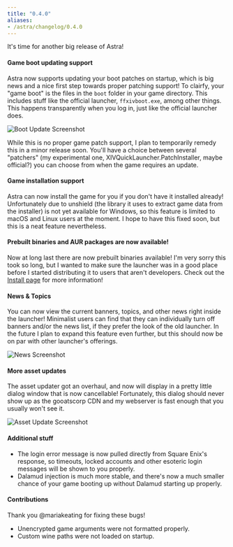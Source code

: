```yaml
---
title: "0.4.0"
aliases:
- /astra/changelog/0.4.0
---
```


It's time for another big release of Astra!

#### Game boot updating support

Astra now supports updating your boot patches on startup, which is big news and a nice first step towards proper patching support! To clairfy, your "game boot" is the files in the `boot` folder in your game directory. This includes stuff like the official launcher, `ffxivboot.exe`, among other things. This happens transparently when you log in, just like the official launcher does.

![Boot Update Screenshot](/astra/changelog/update-screenshot.png)

While this is no proper game patch support, I plan to temporarily remedy this in a minor release soon. You'll have a choice between several "patchers" (my experimental one, XIVQuickLauncher.PatchInstaller, maybe official?) you can choose from when the game requires an update.

#### Game installation support

Astra can now install the game for you if you don't have it installed already! Unfortunately due to unshield (the library it uses to extract game data from the installer) is not yet available for Windows, so this feature is limited to macOS and Linux users at the moment. I hope to have this fixed soon, but this is a neat feature nevertheless.

#### Prebuilt binaries and AUR packages are now available!

Now at long last there are now prebuilt binaries available! I'm very sorry this took so long, but I wanted to make sure the launcher was in a good place before I started distributing it to users that aren't developers. Check out the [Install page](/astra/install) for more information!

#### News & Topics

You can now view the current banners, topics, and other news right inside the launcher! Minimalist users can find that they can individually turn off banners and/or the news list, if they prefer the look of the old launcher. In the future I plan to expand this feature even further, but this should now be on par with other launcher's offerings.

![News Screenshot](/astra/changelog/news-screenshot.png)

#### More asset updates

The asset updater got an overhaul, and now will display in a pretty little dialog window that is now cancellable! Fortunately, this dialog should never show up as the gooatscorp CDN and my webserver is fast enough that you usually
won't see it.

![Asset Update Screenshot](/astra/changelog/asset-screenshot.png)

#### Additional stuff
* The login error message is now pulled directly from Square Enix's response, so timeouts, locked accounts and other
esoteric login messages will be shown to you properly.
* Dalamud injection is much more stable, and there's now a much smaller chance of your game booting up without Dalamud starting up properly.

#### Contributions
Thank you @mariakeating for fixing these bugs!

* Unencrypted game arguments were not formatted properly.
* Custom wine paths were not loaded on startup.
